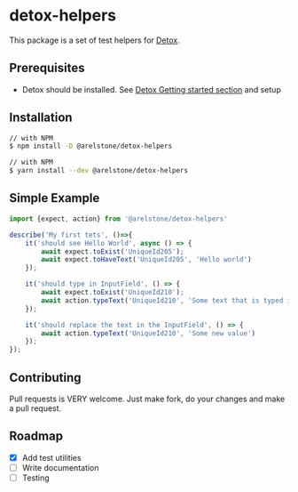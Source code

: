 # detox-helpers
This package is a set of test helpers for [Detox](https://github.com/wix/Detox/).

## Prerequisites
* Detox should be installed. See [Detox Getting started section](https://github.com/wix/Detox/blob/master/docs/Introduction.GettingStarted.md) and setup

## Installation
```bash
// with NPM
$ npm install -D @arelstone/detox-helpers

// with NPM
$ yarn install --dev @arelstone/detox-helpers
```


## Simple Example

```js
import {expect, action} from '@arelstone/detox-helpers'

describe('My first tets', ()=>{
    it('should see Hello World', async () => {
        await expect.toExist('UniqueId205');
        await expect.toHaveText('UniqueId205', 'Hello world')
    });

    it('should type in InputField', () => {
        await expect.toExist('UniqueId210');
        await action.typeText('UniqueId210', 'Some text that is typed into the input field')
    });

    it('should replace the text in the InputField', () => {
        await action.typeText('UniqueId210', 'Some new value')
    });
});
```

## Contributing
Pull requests is VERY welcome. Just make fork, do your changes and make a pull request.

## Roadmap
- [x] Add test utilities 
- [ ] Write documentation
- [ ] Testing

